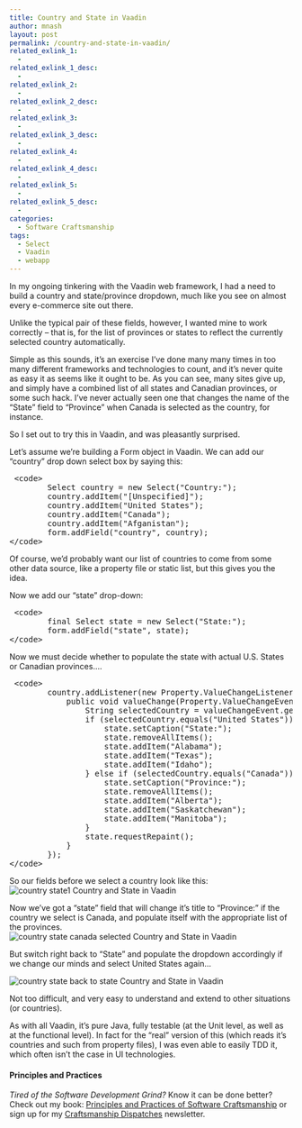 ```yaml
---
title: Country and State in Vaadin
author: mnash
layout: post
permalink: /country-and-state-in-vaadin/
related_exlink_1:
  - 
related_exlink_1_desc:
  - 
related_exlink_2:
  - 
related_exlink_2_desc:
  - 
related_exlink_3:
  - 
related_exlink_3_desc:
  - 
related_exlink_4:
  - 
related_exlink_4_desc:
  - 
related_exlink_5:
  - 
related_exlink_5_desc:
  - 
categories:
  - Software Craftsmanship
tags:
  - Select
  - Vaadin
  - webapp
---
```

In my ongoing tinkering with the Vaadin web framework, I had a need to build a country and state/province dropdown, much like you see on almost every e-commerce site out there.

Unlike the typical pair of these fields, however, I wanted mine to work correctly &#8211; that is, for the list of provinces or states to reflect the currently selected country automatically.

Simple as this sounds, it&#8217;s an exercise I&#8217;ve done many many times in too many different frameworks and technologies to count, and it&#8217;s never quite as easy it as seems like it ought to be. As you can see, many sites give up, and simply have a combined list of all states and Canadian provinces, or some such hack. I&#8217;ve never actually seen one that changes the name of the &#8220;State&#8221; field to &#8220;Province&#8221; when Canada is selected as the country, for instance.

So I set out to try this in Vaadin, and was pleasantly surprised. 

Let&#8217;s assume we&#8217;re building a Form object in Vaadin. We can add our &#8220;country&#8221; drop down select box by saying this:

<div class="capsule" style="text-align: left">
  <pre>
 &lt;code&gt;
        Select country = new Select("Country:");
        country.addItem("[Unspecified]");
        country.addItem("United States");
        country.addItem("Canada");
        country.addItem("Afganistan");
        form.addField("country", country);
&lt;/code&gt;
</pre>
</div>

Of course, we&#8217;d probably want our list of countries to come from some other data source, like a property file or static list, but this gives you the idea.

Now we add our &#8220;state&#8221; drop-down:

<div class="capsule" style="text-align: left">
  <pre>
 &lt;code&gt;
        final Select state = new Select("State:");
        form.addField("state", state);
&lt;/code&gt;
</pre>
</div>

Now we must decide whether to populate the state with actual U.S. States or Canadian provinces&#8230;.

<div class="capsule" style="text-align: left">
  <pre>
 &lt;code&gt;
        country.addListener(new Property.ValueChangeListener() {
            public void valueChange(Property.ValueChangeEvent valueChangeEvent) {
                String selectedCountry = valueChangeEvent.getProperty().getValue().toString();
                if (selectedCountry.equals("United States")) {
                    state.setCaption("State:");
                    state.removeAllItems();
                    state.addItem("Alabama");
                    state.addItem("Texas");
                    state.addItem("Idaho");
                } else if (selectedCountry.equals("Canada")) {
                    state.setCaption("Province:");
                    state.removeAllItems();
                    state.addItem("Alberta");
                    state.addItem("Saskatchewan");
                    state.addItem("Manitoba");
                }
                state.requestRepaint();
            }
        });
&lt;/code&gt;
</pre>
</div>

So our fields before we select a country look like this:  
![country state1 Country and State in Vaadin][1]

Now we&#8217;ve got a &#8220;state&#8221; field that will change it&#8217;s title to &#8220;Province:&#8221; if the country we select is Canada, and populate itself with the appropriate list of the provinces.  
![country state canada selected Country and State in Vaadin][2]

But switch right back to &#8220;State&#8221; and populate the dropdown accordingly if we change our minds and select United States again&#8230;

![country state back to state Country and State in Vaadin][3]

Not too difficult, and very easy to understand and extend to other situations (or countries). 

As with all Vaadin, it&#8217;s pure Java, fully testable (at the Unit level, as well as at the functional level). In fact for the &#8220;real&#8221; version of this (which reads it&#8217;s countries and such from property files), I was even able to easily TDD it, which often isn&#8217;t the case in UI technologies.

<div class="g-plusone" data-annotation="inline" data-width="300">
</div>

<!-- Place this tag after the last +1 button tag. -->

  


<div class="st-callout hastitle lightblue center" >
  <h4 class="st-callout-title ">
    Principles and Practices
  </h4>
  
  <div class="inside">
    <i>Tired of the Software Development Grind?</i> Know it can be done better? Check out my book: <a href="http://jglobal.com/principles-and-practices">Principles and Practices of Software Craftsmanship</a> or sign up for my <a href="http://jglobal.com/dispatches/">Craftsmanship Dispatches</a> newsletter.
  </div>
</div>

<div class="clear">
</div>

 [1]: http://50.116.19.42/wordpress/wp-content/uploads/2009/11/country-state1.jpg "Country and State in Vaadin"
 [2]: http://50.116.19.42/wordpress/wp-content/uploads/2009/11/country-state-canada-selected.jpg "Country and State in Vaadin"
 [3]: http://50.116.19.42/wordpress/wp-content/uploads/2009/11/country-state-back-to-state.jpg "Country and State in Vaadin"